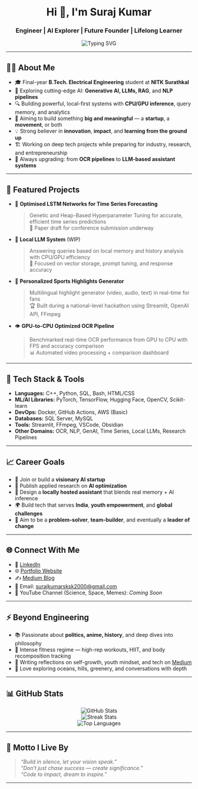 <h1 align="center">Hi 👋, I'm Suraj Kumar</h1>
<h3 align="center">Engineer | AI Explorer | Future Founder | Lifelong Learner</h3>

<p align="center">
  <img src="https://readme-typing-svg.demolab.com?font=Fira+Code&pause=1000&color=00F700&width=435&lines=Crafting+Code+for+a+Better+World;AI+%7C+ML+%7C+Startups+%7C+Passion+Projects" alt="Typing SVG" />
</p>

---

## 🧑‍💻 About Me

- 🎓 Final-year **B.Tech. Electrical Engineering** student at **NITK Surathkal**
- 🧠 Exploring cutting-edge AI: **Generative AI, LLMs, RAG**, and **NLP pipelines**
- 🔍 Building powerful, local-first systems with **CPU/GPU inference**, query memory, and analytics
- 🚀 Aiming to build something **big and meaningful** — a **startup**, a **movement**, or both
- 💡 Strong believer in **innovation**, **impact**, and **learning from the ground up**
- 🏗️ Working on deep tech projects while preparing for industry, research, and entrepreneurship
- 🔁 Always upgrading: from **OCR pipelines** to **LLM-based assistant systems**

---

## 🚩 Featured Projects

- 🔬 **Optimised LSTM Networks for Time Series Forecasting**  
  > Genetic and Heap-Based Hyperparameter Tuning for accurate, efficient time series predictions  
  > 🎯 Paper draft for conference submission underway

- 🧠 **Local LLM System** (WIP)  
  > Answering queries based on local memory and history analysis with CPU/GPU efficiency  
  > 🔧 Focused on vector storage, prompt tuning, and response accuracy

- 🎥 **Personalized Sports Highlights Generator**  
  > Multilingual highlight generator (video, audio, text) in real-time for fans  
  > 🏆 Built during a national-level hackathon using Streamlit, OpenAI API, FFmpeg

- 👁️ **GPU-to-CPU Optimized OCR Pipeline**  
  > Benchmarked real-time OCR performance from GPU to CPU with FPS and accuracy comparison  
  > 📊 Automated video processing + comparison dashboard

---

## 🔧 Tech Stack & Tools

- **Languages:** C++, Python, SQL, Bash, HTML/CSS
- **ML/AI Libraries:** PyTorch, TensorFlow, Hugging Face, OpenCV, Scikit-learn
- **DevOps:** Docker, GitHub Actions, AWS (Basic)
- **Databases:** SQL Server, MySQL
- **Tools:** Streamlit, FFmpeg, VSCode, Obsidian
- **Other Domains:** OCR, NLP, GenAI, Time Series, Local LLMs, Research Pipelines

---

## 📈 Career Goals

- 💼 Join or build a **visionary AI startup**
- 🧪 Publish applied research on **AI optimization**
- 🧠 Design a **locally hosted assistant** that blends real memory + AI inference
- 🌍 Build tech that serves **India**, **youth empowerment**, and **global challenges**
- 🎯 Aim to be a **problem-solver**, **team-builder**, and eventually a **leader of change**

---

## 🌐 Connect With Me

- 🔗 [LinkedIn](https://www.linkedin.com/in/suraj-singh-96b45220a/)
- 🌐 [Portfolio Website](https://surajsk2003.github.io/Suraj.in/)
- ✍️ [Medium Blog](https://surajsinghnitk.medium.com/)
- 📧 Email: surajkumarsksk2000@gmail.com
- 📸 YouTube Channel (Science, Space, Memes): *Coming Soon*

---

## ⚡ Beyond Engineering

- 📚 Passionate about **politics, anime, history**, and deep dives into philosophy
- 💪 Intense fitness regime — high-rep workouts, HIIT, and body recomposition tracking
- 🧠 Writing reflections on self-growth, youth mindset, and tech on [Medium](https://surajsinghnitk.medium.com/)
- 🌊 Love exploring oceans, hills, greenery, and conversations with depth

---

## 📊 GitHub Stats

<p align="center">
  <img src="https://github-readme-stats.vercel.app/api?username=surajsk2003&show_icons=true&theme=radical" alt="GitHub Stats" />
  <br/>
  <img src="https://github-readme-streak-stats.herokuapp.com/?user=surajsk2003&theme=tokyonight" alt="Streak Stats" />
  <br/>
  <img src="https://github-readme-stats.vercel.app/api/top-langs/?username=surajsk2003&layout=compact&theme=tokyonight" alt="Top Languages" />
</p>

---

## 💬 Motto I Live By

> *“Build in silence, let your vision speak.”*  
> *“Don’t just chase success — create significance.”*  
> *“Code to impact, dream to inspire.”*

---
